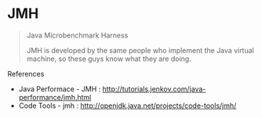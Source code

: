 # JMH

> Java Microbenchmark Harness
>
> JMH is developed by the same people who implement the Java virtual machine, so these guys know what they are doing.

References

- Java Performace - JMH : http://tutorials.jenkov.com/java-performance/jmh.html
- Code Tools - jmh : http://openjdk.java.net/projects/code-tools/jmh/